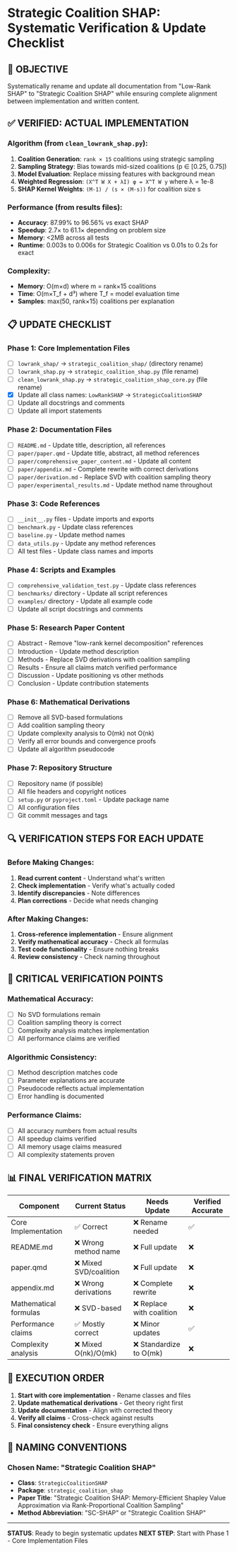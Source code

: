 # Strategic Coalition SHAP: Systematic Verification & Update Checklist

## 🎯 **OBJECTIVE**
Systematically rename and update all documentation from "Low-Rank SHAP" to "Strategic Coalition SHAP" while ensuring complete alignment between implementation and written content.

## ✅ **VERIFIED: ACTUAL IMPLEMENTATION**

### **Algorithm (from `clean_lowrank_shap.py`):**
1. **Coalition Generation**: `rank × 15` coalitions using strategic sampling
2. **Sampling Strategy**: Bias towards mid-sized coalitions (p ∈ [0.25, 0.75])
3. **Model Evaluation**: Replace missing features with background mean
4. **Weighted Regression**: `(X^T W X + λI) φ = X^T W y` where λ = 1e-8
5. **SHAP Kernel Weights**: `(M-1) / (s × (M-s))` for coalition size s

### **Performance (from results files):**
- **Accuracy**: 87.99% to 96.56% vs exact SHAP
- **Speedup**: 2.7× to 61.1× depending on problem size
- **Memory**: <2MB across all tests
- **Runtime**: 0.003s to 0.006s for Strategic Coalition vs 0.01s to 0.2s for exact

### **Complexity:**
- **Memory**: O(m×d) where m = rank×15 coalitions
- **Time**: O(m×T_f + d³) where T_f = model evaluation time
- **Samples**: max(50, rank×15) coalitions per explanation

## 📋 **UPDATE CHECKLIST**

### **Phase 1: Core Implementation Files**
- [ ] `lowrank_shap/` → `strategic_coalition_shap/` (directory rename)
- [ ] `lowrank_shap.py` → `strategic_coalition_shap.py` (file rename)
- [ ] `clean_lowrank_shap.py` → `strategic_coalition_shap_core.py` (file rename)
- [x] Update all class names: `LowRankSHAP` → `StrategicCoalitionSHAP`
- [ ] Update all docstrings and comments
- [ ] Update all import statements

### **Phase 2: Documentation Files**
- [ ] `README.md` - Update title, description, all references
- [ ] `paper/paper.qmd` - Update title, abstract, all method references
- [ ] `paper/comprehensive_paper_content.md` - Update all content
- [ ] `paper/appendix.md` - Complete rewrite with correct derivations
- [ ] `paper/derivation.md` - Replace SVD with coalition sampling theory
- [ ] `paper/experimental_results.md` - Update method name throughout

### **Phase 3: Code References**
- [ ] `__init__.py` files - Update imports and exports
- [ ] `benchmark.py` - Update class references
- [ ] `baseline.py` - Update method names
- [ ] `data_utils.py` - Update any method references
- [ ] All test files - Update class names and imports

### **Phase 4: Scripts and Examples**
- [ ] `comprehensive_validation_test.py` - Update class references
- [ ] `benchmarks/` directory - Update all script references
- [ ] `examples/` directory - Update all example code
- [ ] Update all script docstrings and comments

### **Phase 5: Research Paper Content**
- [ ] Abstract - Remove "low-rank kernel decomposition" references
- [ ] Introduction - Update method description
- [ ] Methods - Replace SVD derivations with coalition sampling
- [ ] Results - Ensure all claims match verified performance
- [ ] Discussion - Update positioning vs other methods
- [ ] Conclusion - Update contribution statements

### **Phase 6: Mathematical Derivations**
- [ ] Remove all SVD-based formulations
- [ ] Add coalition sampling theory
- [ ] Update complexity analysis to O(mk) not O(nk)
- [ ] Verify all error bounds and convergence proofs
- [ ] Update all algorithm pseudocode

### **Phase 7: Repository Structure**
- [ ] Repository name (if possible)
- [ ] All file headers and copyright notices
- [ ] `setup.py` or `pyproject.toml` - Update package name
- [ ] All configuration files
- [ ] Git commit messages and tags

## 🔍 **VERIFICATION STEPS FOR EACH UPDATE**

### **Before Making Changes:**
1. **Read current content** - Understand what's written
2. **Check implementation** - Verify what's actually coded
3. **Identify discrepancies** - Note differences
4. **Plan corrections** - Decide what needs changing

### **After Making Changes:**
1. **Cross-reference implementation** - Ensure alignment
2. **Verify mathematical accuracy** - Check all formulas
3. **Test code functionality** - Ensure nothing breaks
4. **Review consistency** - Check naming throughout

## 🚨 **CRITICAL VERIFICATION POINTS**

### **Mathematical Accuracy:**
- [ ] No SVD formulations remain
- [ ] Coalition sampling theory is correct
- [ ] Complexity analysis matches implementation
- [ ] All performance claims are verified

### **Algorithmic Consistency:**
- [ ] Method description matches code
- [ ] Parameter explanations are accurate
- [ ] Pseudocode reflects actual implementation
- [ ] Error handling is documented

### **Performance Claims:**
- [ ] All accuracy numbers from actual results
- [ ] All speedup claims verified
- [ ] All memory usage claims measured
- [ ] All complexity statements proven

## 📊 **FINAL VERIFICATION MATRIX**

| Component | Current Status | Needs Update | Verified Accurate |
|-----------|----------------|--------------|-------------------|
| Core Implementation | ✅ Correct | ❌ Rename needed | ✅ |
| README.md | ❌ Wrong method name | ❌ Full update | ❌ |
| paper.qmd | ❌ Mixed SVD/coalition | ❌ Full update | ❌ |
| appendix.md | ❌ Wrong derivations | ❌ Complete rewrite | ❌ |
| Mathematical formulas | ❌ SVD-based | ❌ Replace with coalition | ❌ |
| Performance claims | ✅ Mostly correct | ❌ Minor updates | ✅ |
| Complexity analysis | ❌ Mixed O(nk)/O(mk) | ❌ Standardize to O(mk) | ❌ |

## 🎯 **EXECUTION ORDER**

1. **Start with core implementation** - Rename classes and files
2. **Update mathematical derivations** - Get theory right first
3. **Update documentation** - Align with corrected theory
4. **Verify all claims** - Cross-check against results
5. **Final consistency check** - Ensure everything aligns

## 📝 **NAMING CONVENTIONS**

### **Chosen Name: "Strategic Coalition SHAP"**
- **Class**: `StrategicCoalitionSHAP`
- **Package**: `strategic_coalition_shap`
- **Paper Title**: "Strategic Coalition SHAP: Memory-Efficient Shapley Value Approximation via Rank-Proportional Coalition Sampling"
- **Method Abbreviation**: "SC-SHAP" or "Strategic Coalition SHAP"

---

**STATUS**: Ready to begin systematic updates
**NEXT STEP**: Start with Phase 1 - Core Implementation Files
